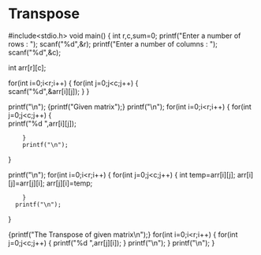 # Transpose
#include<stdio.h>
void main()
{
int r,c,sum=0;
printf("Enter a number of rows : ");
scanf("%d",&r);
printf("Enter a number of columns : ");
scanf("%d",&c);

int arr[r][c];

for(int i=0;i<r;i++)
{
    for(int j=0;j<c;j++)
        {    
            scanf("%d",&arr[i][j]);
        }
}

printf("\n");
{printf("Given matrix");}
printf("\n");
for(int i=0;i<r;i++)
{
    for(int j=0;j<c;j++)
        {    
            printf("%d ",arr[i][j]);
        
        }
        printf("\n");
        
}

printf("\n");
for(int i=0;i<r;i++)
{
    for(int j=0;j<c;j++)
        {
        int temp=arr[i][j];
        arr[i][j]=arr[j][i];
        arr[j][i]=temp;
        
        }
      printf("\n");

}

{printf("The Transpose of given matrix\n");}
for(int i=0;i<r;i++)
{
    for(int j=0;j<c;j++)
        {
        printf("%d ",arr[j][i]);
}
printf("\n");
}
printf("\n");
}
